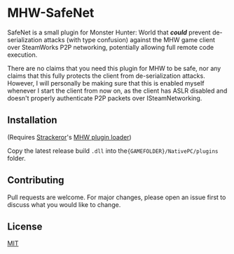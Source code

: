 # MHW-SafeNet
SafeNet is a small plugin for Monster Hunter: World that _**could**_ prevent de-serialization attacks (with type confusion) against the MHW game client over SteamWorks P2P networking, potentially allowing full remote code execution.

There are no claims that you need this plugin for MHW to be safe, nor any claims that this fully protects the client from de-serialization attacks. However, I will personally be making sure that this is enabled myself whenever I start the client from now on, as the client has ASLR disabled and doesn't properly authenticate P2P packets over ISteamNetworking.

## Installation
(Requires [Strackeror](https://github.com/Strackeror)'s [MHW plugin loader](https://www.nexusmods.com/monsterhunterworld/mods/1982))

Copy the latest release build `.dll` into the`{GAMEFOLDER}/NativePC/plugins` folder.

## Contributing
Pull requests are welcome. For major changes, please open an issue first to discuss what you would like to change.

## License
[MIT](https://choosealicense.com/licenses/mit/)